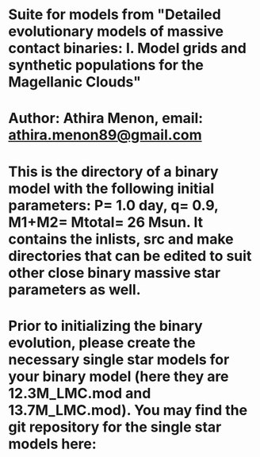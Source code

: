 # Suite for models from "Detailed evolutionary models of massive contact binaries: I. Model grids and synthetic populations for the Magellanic Clouds"
# Author: Athira Menon, email: athira.menon89@gmail.com
# This is the directory of a binary model with the following initial parameters: P= 1.0 day, q= 0.9, M1+M2= Mtotal= 26 Msun. It contains the inlists, src  and make directories that can be edited to suit other close binary massive star parameters as well. 
# Prior to initializing the binary evolution, please create the necessary single star models for your binary model (here they are 12.3M_LMC.mod and 13.7M_LMC.mod). You may find the git repository for the single star models here: 
